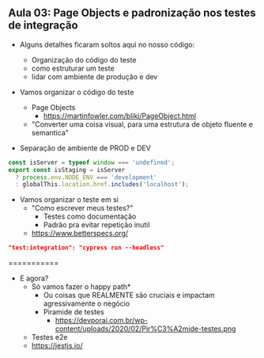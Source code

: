 ## Aula 03: Page Objects e padronização nos testes de integração

- Alguns detalhes ficaram soltos aqui no nosso código:
  - Organização do código do teste
  - como estruturar um teste
  - lidar com ambiente de produção e dev


- Vamos organizar o código do teste
  - Page Objects
    - https://martinfowler.com/bliki/PageObject.html
  - "Converter uma coisa visual, para uma estrutura de objeto fluente e semantica"

- Separação de ambiente de PROD e DEV

```js
const isServer = typeof window === 'undefined';
export const isStaging = isServer
  ? process.env.NODE_ENV === 'development'
  : globalThis.location.href.includes('localhost');

```

- Vamos organizar o teste em si
  - "Como escrever meus testes?"  
    - Testes como documentação
    - Padrão pra evitar repetição inutil
  - https://www.betterspecs.org/

```json
"test:integration": "cypress run --headless"
```

===========

- E agora? 
  - Só vamos fazer o happy path*
    - Ou coisas que REALMENTE são cruciais e impactam agressivamente o negócio
    - Piramide de testes
      - https://devporai.com.br/wp-content/uploads/2020/02/Pir%C3%A2mide-testes.png
  - Testes e2e
  - https://jestjs.io/